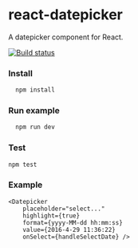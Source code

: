 # react-datepicker

A datepicker component for React.

[![Build status][travis-image]][travis-url]

[travis-image]: https://img.shields.io/travis/scautank/react-datepicker.svg?style=flat-square
[travis-url]: https://travis-ci.org/scautank/react-datepicker

### Install

```bash
  npm install
```

### Run example

```bash
  npm run dev
```

### Test

```bash
npm test
```

### Example
```text
<Datepicker 
    placeholder="select..." 
    highlight={true} 
    format={yyyy-MM-dd hh:mm:ss} 
    value={2016-4-29 11:36:22} 
    onSelect={handleSelectDate} />
```

